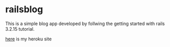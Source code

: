 railsblog
=========
This is a simple blog app developed by follwing the getting started with rails 3.2.15 tutorial.

[here](http://chrisrailsblog.herokuapp.com) is my heroku site

